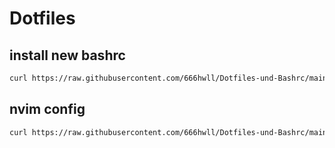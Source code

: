 # Dotfiles

## install new bashrc
``` bash
curl https://raw.githubusercontent.com/666hwll/Dotfiles-und-Bashrc/main/.bashrc > ~.bashrc && source .bashrc

```

## nvim config
``` bash
curl https://raw.githubusercontent.com/666hwll/Dotfiles-und-Bashrc/main/nvim > ~.config/ && nvim

```
